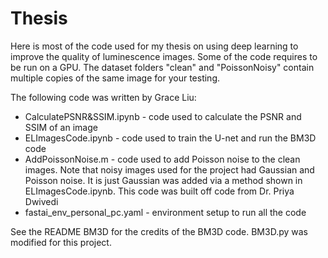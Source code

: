 # Thesis
Here is most of the code used for my thesis on using deep learning to improve the quality of luminescence images.
Some of the code requires to be run on a GPU. The dataset folders "clean" and "PoissonNoisy" contain multiple copies of the same image for your testing.

The following code was written by Grace Liu:
- CalculatePSNR&SSIM.ipynb - code used to calculate the PSNR and SSIM of an image
- ELImagesCode.ipynb - code used to train the U-net and run the BM3D code
- AddPoissonNoise.m - code used to add Poisson noise to the clean images. Note that noisy images used for the project had Gaussian and Poisson noise. It is just Gaussian was added via a method shown in ELImagesCode.ipynb. This code was built off code from Dr. Priya Dwivedi
- fastai_env_personal_pc.yaml - environment setup to run all the code

See the README BM3D for the credits of the BM3D code. BM3D.py was modified for this project.
